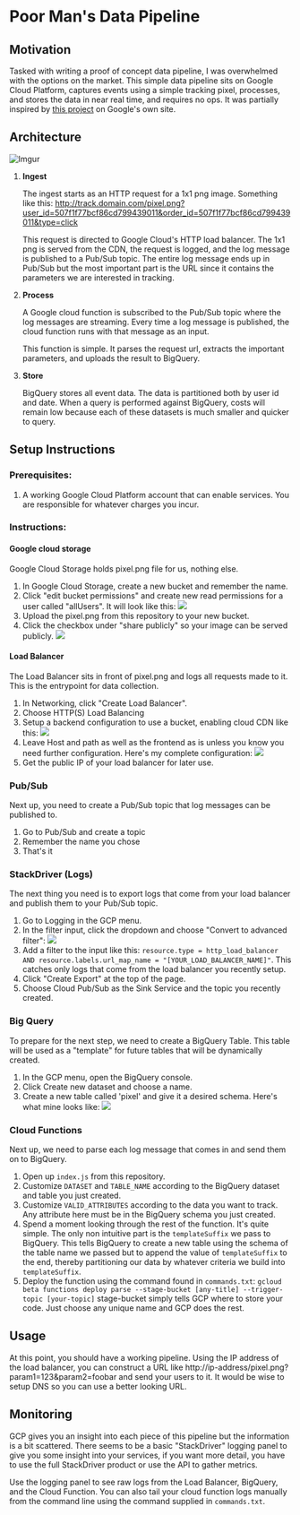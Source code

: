 # Poor Man's Data Pipeline

## Motivation
Tasked with writing a proof of concept data pipeline, I was overwhelmed with the options on the market. This simple data pipeline sits on Google Cloud Platform, captures events using a simple tracking pixel, processes, and stores the data in near real time, and requires no ops. It was partially inspired by [this project](https://cloud.google.com/solutions/serverless-pixel-tracking-tutorial) on Google's own site.

## Architecture
![Imgur](http://imgur.com/jQi50rm.jpg)

1. **Ingest**

	The ingest starts as an HTTP request for a 1x1 png image. Something like this: http://track.domain.com/pixel.png?user_id=507f1f77bcf86cd799439011&order_id=507f1f77bcf86cd799439011&type=click

	This request is directed to Google Cloud's HTTP load balancer. The 1x1 png is served from the CDN, the request is logged, and the log message is published to a Pub/Sub topic. The entire log message ends up in Pub/Sub but the most important part is the URL since it contains the parameters we are interested in tracking.

2. **Process**

	A Google cloud function is subscribed to the Pub/Sub topic where the log messages are streaming. Every time a log message is published, the cloud function runs with that message as an input.

	This function is simple. It parses the request url, extracts the important parameters, and uploads the result to BigQuery.

3. **Store**

	BigQuery stores all event data. The data is partitioned both by user id and date. When a query is performed against BigQuery, costs will remain low because each of these datasets is much smaller and quicker to query.

## Setup Instructions
### Prerequisites:
1. A working Google Cloud Platform account that can enable services. You are responsible for whatever charges you incur.

### Instructions:
#### Google cloud storage
Google Cloud Storage holds pixel.png file for us, nothing else.

1. In Google Cloud Storage, create a new bucket and remember the name.
2. Click "edit bucket permissions" and create new read permissions for a user called "allUsers". It will look like this: ![](http://imgur.com/f62uAUF.jpg)
2. Upload the pixel.png from this repository to your new bucket.
3. Click the checkbox under "share publicly" so your image can be served publicly.
![](http://imgur.com/EcKLZjy.jpg)

#### Load Balancer
The Load Balancer sits in front of pixel.png and logs all requests made to it. This is the entrypoint for data collection.

1. In Networking, click "Create Load Balancer".
2. Choose HTTP(S) Load Balancing
3. Setup a backend configuration to use a bucket, enabling cloud CDN like this:
![](http://imgur.com/bC7CscO.png)
4. Leave Host and path as well as the frontend as is unless you know you need further configuration. Here's my complete configuration:
![](http://imgur.com/9ZFh8UG.png)
5. Get the public IP of your load balancer for later use.

### Pub/Sub
Next up, you need to create a Pub/Sub topic that log messages can be published to.

1. Go to Pub/Sub and create a topic
2. Remember the name you chose
3. That's it

### StackDriver (Logs)
The next thing you need is to export logs that come from your load balancer and publish them to your Pub/Sub topic.

1. Go to Logging in the GCP menu.
2. In the filter input, click the dropdown and choose "Convert to advanced filter":
![](http://imgur.com/G2XViOj.png)
3. Add a filter to the input like this: `resource.type = http_load_balancer AND resource.labels.url_map_name = "[YOUR_LOAD_BALANCER_NAME]"`. This catches only logs that come from the load balancer you recently setup.
4. Click "Create Export" at the top of the page.
5. Choose Cloud Pub/Sub as the Sink Service and the topic you recently created.

### Big Query
To prepare for the next step, we need to create a BigQuery Table. This table will be used as a "template" for future tables that will be dynamically created.

1. In the GCP menu, open the BigQuery console.
2. Click Create new dataset and choose a name.
3. Create a new table called 'pixel' and give it a desired schema. Here's what mine looks like:
![](http://imgur.com/cemDPOk.png)

### Cloud Functions
Next up, we need to parse each log message that comes in and send them on to BigQuery.

1. Open up `index.js` from this repository.
2. Customize `DATASET` and `TABLE_NAME` according to the BigQuery dataset and table you just created.
2. Customize `VALID_ATTRIBUTES` according to the data you want to track. Any attribute here must be in the BigQuery schema you just created.
3. Spend a moment looking through the rest of the function. It's quite simple. The only non intuitive part is the `templateSuffix` we pass to BigQuery. This tells BigQuery to create a new table using the schema of the table name we passed but to append the value of `templateSuffix` to the end, thereby partitioning our data by whatever criteria we build into `templateSuffix`.
4. Deploy the function using the command found in `commands.txt`:
	`gcloud beta functions deploy parse --stage-bucket [any-title] --trigger-topic [your-topic]`
	stage-bucket simply tells GCP where to store your code. Just choose any unique name and GCP does the rest.
	

## Usage
At this point, you should have a working pipeline. Using the IP address of the load balancer, you can construct a URL like http://ip-address/pixel.png?param1=123&param2=foobar and send your users to it. It would be wise to setup DNS so you can use a better looking URL.

## Monitoring
GCP gives you an insight into each piece of this pipeline but the information is a bit scattered. There seems to be a basic "StackDriver" logging panel to give you some insight into your services, if you want more detail, you have to use the full StackDriver product or use the API to gather metrics.

Use the logging panel to see raw logs from the Load Balancer, BigQuery, and the Cloud Function. You can also tail your cloud function logs manually from the command line using the command supplied in `commands.txt`.


